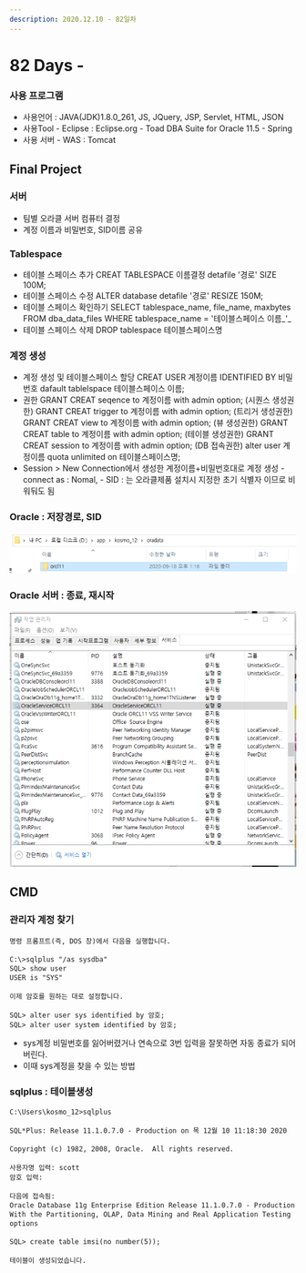 ```yaml
---
description: 2020.12.10 - 82일차
---
```


# 82 Days -

### 사용 프로그램

* 사용언어 : JAVA\(JDK\)1.8.0\_261, JS, JQuery, JSP, Servlet, HTML, JSON
* 사용Tool  - Eclipse : Eclipse.org - Toad DBA Suite for Oracle 11.5 - Spring
* 사용 서버 - WAS : Tomcat

## Final Project

### 서버

* 팀별 오라클 서버 컴퓨터 결정
* 계정 이름과 비밀번호, SID이름 공유

### Tablespace

* 테이블 스페이스 추가 CREAT TABLESPACE 이름결정 detafile '경로' SIZE 100M;
* 테이블 스페이스 수정 ALTER database detafile '경로' RESIZE 150M;
* 테이블 스페이스 확인하기 SELECT tablespace\_name, file\_name, maxbytes FROM dba\_data\_files WHERE tablespace\_name = '테이블스페이스 이름_'_
* 테이블 스페이스 삭제 DROP tablespace 테이블스페이스명

### 계정 생성

* 계정 생성 및 테이블스페이스 할당 CREAT USER 계정이름 IDENTIFIED BY 비밀번호 dafault tablelspace 테이블스페이스 이름;
* 권한 GRANT CREAT seqence to 계정이름  with admin option; \(시퀀스 생성권한\) GRANT CREAT trigger to 계정이름  with admin option;    \(트리거 생성권한\) GRANT CREAT view to 계정이름  with admin option;        \(뷰 생성권한\) GRANT CREAT table to 계정이름 with admin option;        \(테이블 생성권한\) GRANT CREAT session to 계정이름 with admin option;   \(DB 접속권한\) alter user 계정이름 quota unlimited on 테이블스페이스명;
* Session &gt; New Connection에서 생성한 계정이름+비밀번호대로 계정 생성 - connect as : Nomal,  - SID : 는 오라클제품 설치시 지정한 초기 식별자 이므로 비워둬도 됨

### Oracle : 저장경로, SID

![SID : orcl11](../../.gitbook/assets/sid.png)

### Oracle 서버 : 종료, 재시작

![](../../.gitbook/assets/.png%20%2845%29.png)

## CMD

### 관리자 계정 찾기

```text
명령 프롬프트(즉, DOS 창)에서 다음을 실행합니다. 

C:\>sqlplus "/as sysdba"
SQL> show user
USER is "SYS" 

이제 암호를 원하는 대로 설정합니다. 

SQL> alter user sys identified by 암호;
SQL> alter user system identified by 암호;
```

* sys계정 비밀번호를 잃어버렸거나 연속으로 3번 입력을 잘못하면 자동 종료가 되어 버린다.
* 이때 sys계정을 찾을 수 있는 방법

### sqlplus : 테이블생성

```text
C:\Users\kosmo_12>sqlplus

SQL*Plus: Release 11.1.0.7.0 - Production on 목 12월 10 11:18:30 2020

Copyright (c) 1982, 2008, Oracle.  All rights reserved.

사용자명 입력: scott
암호 입력:

다음에 접속됨:
Oracle Database 11g Enterprise Edition Release 11.1.0.7.0 - Production
With the Partitioning, OLAP, Data Mining and Real Application Testing options

SQL> create table imsi(no number(5));

테이블이 생성되었습니다.
```

